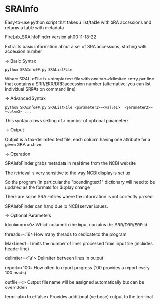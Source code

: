 # SRAInfo
Easy-to-use python script that takes a list/table with SRA accessions and returns a table with metadata

FireLab_SRAInfoFinder version ah00 11-18-22

Extracts basic information about a set of SRA accessions, starting with accession number



-> Basic Syntax

    python SRAInfo##.py SRAListFile

Where SRAListFile is a simple text file with one tab-delimited entry per line that contains a SRR/ERR/DRR accession number (alternative: you can list individual SRR#s on command line) 



-> Advanced Syntax

    python SRAInfo##.py SRAListFile <parameter1>=<value1>  <parameter2>=<value2> ...

  This syntax allows setting of a number of optional parameters



-> Output

   Output is a tab-delimited text file, each column having one attribute for a given SRA archive



-> Operation

   SRAInfoFinder grabs metadata in real time from the NCBI website

   The retrieval is very sensitive to the way NCBI display is set up

   So the program (in particular the "boundingtext1" dictionary will need to be updated as the formats for display change

   There are some SRA entries where the information is not correctly parsed

   SRAInfoFinder can hang due to NCBI server issues.



-> Optional Parameters <and defaults>

   idcolumn=<0>      Which column in the input contains the SRR/DRR/ERR id

   threads=<16>      How many threads to dedicate to the program 

   MaxLines1=<all>   Limits the number of lines processed from input file (includes header line) 

   delimiter=<'\r'>  Delimiter between lines in output

   report=<100>      How often to report progress (100 provides a report every 100 reads)

   outfile=<>        Output file name will be assigned automatically but can be overridden

   terminal=<true/false>       Provides additional (verbose) output to the terminal

